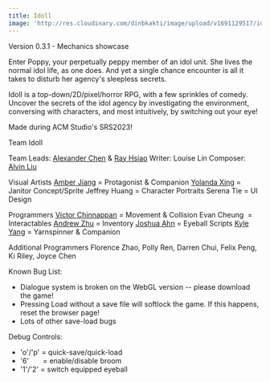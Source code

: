 ```yaml
---
title: Idoll
image: 'http://res.cloudinary.com/dinbkakti/image/upload/v1691129517/idoll_mfjjxk.png'
---
```


Version 0.3.1 - Mechanics showcase

Enter Poppy, your perpetually peppy member of an idol unit. She lives the normal idol life, as one does. And yet a single chance encounter is all it takes to disturb her agency's sleepless secrets.

Idoll is a top-down/2D/pixel/horror RPG, with a few sprinkles of comedy. Uncover the secrets of the idol agency by investigating the environment, conversing with characters, and most intuitively, by switching out your eye!

Made during ACM Studio's SRS2023!

Team Idoll

Team Leads: [Alexander Chen](https://jabenero.itch.io/) & [Ray Hsiao](https://rayhsiao.dev/) 
Writer: Louise Lin 
Composer: [Alvin Liu](https://itch.io/profile/118littlepigs) 

Visual Artists 
[Amber Jiang](https://ambrealla.itch.io) = Protagonist & Companion 
[Yolanda Xing](https://itch.io/profile/yolandaxing210) = Janitor Concept/Sprite
Jeffrey Huang = Character Portraits 
Serena Tie = UI Design

Programmers
[Victor Chinnappan](https://github.com/vchinn04) = Movement & Collision 
Evan Cheung  = Interactables 
[Andrew Zhu](https://itch.io/profile/azhu1223) = Inventory 
[Joshua Ahn](http://notjosh.itch.io) = Eyeball Scripts
[Kyle Yang](https://itch.io/profile/kaleyong) = Yarnspinner & Companion

Additional Programmers
Florence Zhao, Polly Ren, Darren Chui, Felix Peng, Ki Riley, Joyce Chen

Known Bug List:

* Dialogue system is broken on the WebGL version -- please download the game!
* Pressing Load without a save file will softlock the game. If this happens, reset the browser page!
* Lots of other save-load bugs

Debug Controls:

* 'o'/'p' = quick-save/quick-load
* '6'       = enable/disable broom
* '1'/'2' = switch equipped eyeball
